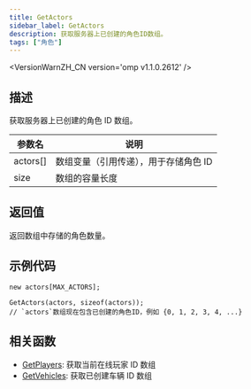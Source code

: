 ```yaml
---
title: GetActors
sidebar_label: GetActors
description: 获取服务器上已创建的角色ID数组。
tags: ["角色"]
---
```


<VersionWarnZH_CN version='omp v1.1.0.2612' />

## 描述

获取服务器上已创建的角色 ID 数组。

| 参数名   | 说明                                  |
| -------- | ------------------------------------- |
| actors[] | 数组变量（引用传递），用于存储角色 ID |
| size     | 数组的容量长度                        |

## 返回值

返回数组中存储的角色数量。

## 示例代码

```pawn
new actors[MAX_ACTORS];

GetActors(actors, sizeof(actors));
// `actors`数组现在包含已创建的角色ID，例如 {0, 1, 2, 3, 4, ...}
```

## 相关函数

- [GetPlayers](GetPlayers.md): 获取当前在线玩家 ID 数组
- [GetVehicles](GetVehicles.md): 获取已创建车辆 ID 数组
